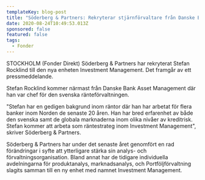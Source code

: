 ```yaml
---
templateKey: blog-post
title: "Söderberg & Partners: Rekryterar stjärnförvaltare från Danske Bank"
date: 2020-08-24T10:49:53.013Z
sponsored: false
featured: false
tags:
  - Fonder
---
```

STOCKHOLM (Fonder Direkt) Söderberg & Partners har rekryterat Stefan Rocklind till den nya enheten Investment Management. Det framgår av ett pressmeddelande.

Stefan Rocklind kommer närmast från Danske Bank Asset Management där han var chef för den svenska ränteförvaltningen.

"Stefan har en gedigen bakgrund inom räntor där han har arbetat för flera banker inom Norden de senaste 20 åren. Han har bred erfarenhet av både den svenska samt de globala marknaderna inom olika nivåer av kreditrisk. Stefan kommer att arbeta som räntestrateg inom Investment Management", skriver Söderberg & Partners.

Söderberg & Partners har under det senaste året genomfört en rad förändringar i syfte att ytterligare stärka sin analys- och förvaltningsorganisation. Bland annat har de tidigare individuella avdelningarna för produktanalys, marknadsanalys, och Portföljförvaltning slagits samman till en ny enhet med namnet Investment Management.